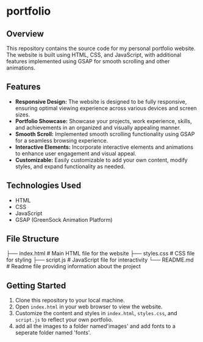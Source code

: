# portfolio
 
## Overview
This repository contains the source code for my personal portfolio website. The website is built using HTML, CSS, and JavaScript, with additional features implemented using GSAP for smooth scrolling and other animations.

## Features
- **Responsive Design:** The website is designed to be fully responsive, ensuring optimal viewing experience across various devices and screen sizes.
- **Portfolio Showcase:** Showcase your projects, work experience, skills, and achievements in an organized and visually appealing manner.
- **Smooth Scroll:** Implemented smooth scrolling functionality using GSAP for a seamless browsing experience.
- **Interactive Elements:** Incorporate interactive elements and animations to enhance user engagement and visual appeal.
- **Customizable:** Easily customizable to add your own content, modify styles, and expand functionality as needed.

## Technologies Used
- HTML
- CSS
- JavaScript
- GSAP (GreenSock Animation Platform)

## File Structure
├── index.html # Main HTML file for the website
├── styles.css # CSS file for styling
├── script.js # JavaScript file for interactivity
└── README.md # Readme file providing information about the project

## Getting Started
1. Clone this repository to your local machine.
2. Open `index.html` in your web browser to view the website.
3. Customize the content and styles in `index.html`, `styles.css`, and `script.js` to reflect your own portfolio.
4. add all the images to a folder named'images' and add fonts to a seperate folder named 'fonts'.
